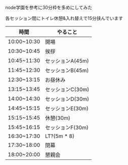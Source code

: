 node学園を参考に30分枠を多めにしてみた

各セッション間にトイレ休憩&入れ替えで15分挟んでいます


時間        |  やること
------------|------
10:00~10:30 |  開場
10:30~10:45 |  挨拶
10:45~11:30 |  セッションA(45m)
11:45~12:30 |  セッションB(45m)
12:30~13:15 |  お昼休み
13:15~13:45 |  セッションC(30m)
14:00~14:30 |  セッションD(30m)
14:45~15:15 |  セッションE(30m)
15:15~15:45 |  休憩(30m)
15:45~16:15 |  セッションF(30m)
16:30~17:30 |  LT?(5m * 8)
17:30~18:00 |  閉幕
18:00~20:00 |  懇親会
